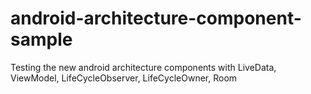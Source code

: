 # android-architecture-component-sample
Testing the new android architecture components with LiveData, ViewModel, LifeCycleObserver, LifeCycleOwner, Room
